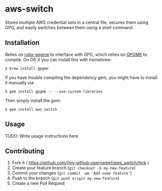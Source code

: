 # aws-switch

Stores multiple AWS credential sets in a central file, secures them using GPG,
and easily switches between them using a shell command.

## Installation

Relies on [ruby-gpgme](https://github.com/ueno/ruby-gpgme) to interface with GPG,
which relies on [GPGME](https://www.gnupg.org/%28it%29/related_software/gpgme/index.html)
to compile. On OS X you can install this with homebrew:

    $ brew install gpgme

If you have trouble compiling the dependency gem, you might have to install it manually via

    $ gem install gpgme -- --use-system-libraries

Then simply install the gem:

    $ gem install aws_switch

## Usage

TODO: Write usage instructions here

## Contributing

1. Fork it ( https://github.com/[my-github-username]/aws_switch/fork )
2. Create your feature branch (`git checkout -b my-new-feature`)
3. Commit your changes (`git commit -am 'Add some feature'`)
4. Push to the branch (`git push origin my-new-feature`)
5. Create a new Pull Request
